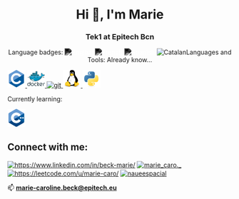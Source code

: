 <h1 align="center">Hi 👋, I'm Marie</h1>
<h3 align="center">Tek1 at Epitech Bcn</h3>
<p align="center">
  Language badges:
  <img src="https://img.shields.io/badge/English-🇬🇧-green" alt="English" style="filter: invert(100%) sepia(100%) saturate(0%) hue-rotate(97deg) brightness(103%) contrast(103%);" />
  <img src="https://img.shields.io/badge/French-🇫🇷-blue" alt="French" style="filter: invert(100%) sepia(100%) saturate(0%) hue-rotate(201deg) brightness(103%) contrast(103%);" />
  <img src="https://img.shields.io/badge/Spanish-🇪🇸-red" alt="Spanish" style="filter: invert(100%) sepia(100%) saturate(0%) hue-rotate(3deg) brightness(103%) contrast(103%);" />
  <img src="https://img.shields.io/badge/Catalan-yellow" alt="Catalan" style="filter: invert( 75%)
</p>

- 🌱  Currently finishing my first year at Epitech Barcelona.

- 🔜 Starting an internship from July to December.

- ⚡ Fun fact **I enjoy learning languages**

<h2 align="left">Languages and Tools:</h2>
Already know...

<p align="left"> <a href="https://www.cprogramming.com/" target="_blank" rel="noreferrer"> <img src="https://raw.githubusercontent.com/devicons/devicon/master/icons/c/c-original.svg" alt="c" width="40" height="40"/> </a> <a href="https://www.docker.com/" target="_blank" rel="noreferrer"> <img src="https://raw.githubusercontent.com/devicons/devicon/master/icons/docker/docker-original-wordmark.svg" alt="docker" width="40" height="40"/> </a> <a href="https://git-scm.com/" target="_blank" rel="noreferrer"> <img src="https://www.vectorlogo.zone/logos/git-scm/git-scm-icon.svg" alt="git" width="40" height="40"/> </a> <a href="https://www.linux.org/" target="_blank" rel="noreferrer"> <img src="https://raw.githubusercontent.com/devicons/devicon/master/icons/linux/linux-original.svg" alt="linux" width="40" height="40"/> </a> <a href="https://www.python.org" target="_blank" rel="noreferrer"> <img src="https://raw.githubusercontent.com/devicons/devicon/master/icons/python/python-original.svg" alt="python" width="40" height="40"/> </a> </p>

<p align="left"> 
  Currently learning:
</p>
<p align="left">
  <a href="https://www.cplusplus.com/" target="_blank" rel="noreferrer"> 
    <img src="https://raw.githubusercontent.com/devicons/devicon/master/icons/cplusplus/cplusplus-original.svg" alt="cplusplus" width="40" height="40"/> 
  </a> 
</p>

<h2 align="left"> Connect with me:</h2>
<p align="left">
<a href="https://linkedin.com/in/beck-marie/" target="blank"><img align="center" src="https://raw.githubusercontent.com/rahuldkjain/github-profile-readme-generator/master/src/images/icons/Social/linked-in-alt.svg" alt="https://www.linkedin.com/in/beck-marie/" height="30" width="40" /></a>
<a href="https://instagram.com/marie_caro._" target="blank"><img align="center" src="https://raw.githubusercontent.com/rahuldkjain/github-profile-readme-generator/master/src/images/icons/Social/instagram.svg" alt="marie_caro._" height="30" width="40" /></a>
<a href="https://www.leetcode.com/https://leetcode.com/u/marie-caro/" target="blank"><img align="center" src="https://raw.githubusercontent.com/rahuldkjain/github-profile-readme-generator/master/src/images/icons/Social/leet-code.svg" alt="https://leetcode.com/u/marie-caro/" height="30" width="40" /></a>
<a href="https://discord.gg/naueespacial" target="blank"><img align="center" src="https://raw.githubusercontent.com/rahuldkjain/github-profile-readme-generator/master/src/images/icons/Social/discord.svg" alt="naueespacial" height="30" width="40" /></a>
</p>

📫 **marie-caroline.beck@epitech.eu**
<!--
**marie-caro/marie-caro** is a ✨ _special_ ✨ repository because its `README.md` (this file) appears on your GitHub profile.

Here are some ideas to get you started:

- 🔭 I’m currently working on ...
- 🌱 I’m currently learning ...
- 👯 I’m looking to collaborate on ...
- 🤔 I’m looking for help with ...
- 💬 Ask me about ...
- 📫 How to reach me: ...
- 😄 Pronouns: ...
- ⚡ Fun fact: ...
-->
